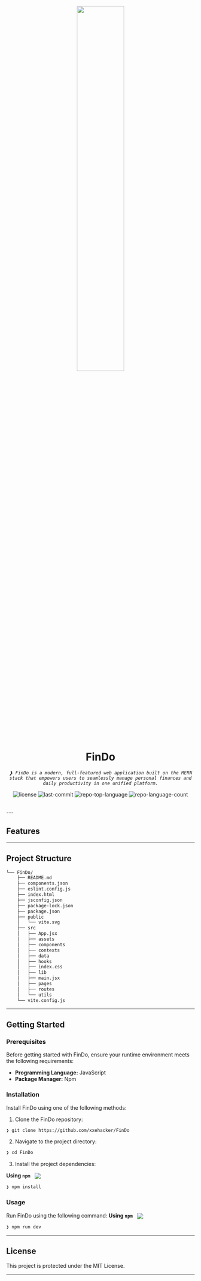 <p align="center">
    <img src="" align="center" width="50%">
</p>
<p align="center"><h1 align="center">FinDo</h1></p>
<p align="center">
	<em><code>❯ FinDo is a modern, full-featured web application built on the MERN stack that empowers users to seamlessly manage personal finances and daily productivity in one unified platform.</code></em>
</p>
<p align="center">
	<img src="https://img.shields.io/github/license/xxehacker/FinDo?style=default&logo=opensourceinitiative&logoColor=white&color=0080ff" alt="license">
	<img src="https://img.shields.io/github/last-commit/xxehacker/FinDo?style=default&logo=git&logoColor=white&color=0080ff" alt="last-commit">
	<img src="https://img.shields.io/github/languages/top/xxehacker/FinDo?style=default&color=0080ff" alt="repo-top-language">
	<img src="https://img.shields.io/github/languages/count/xxehacker/FinDo?style=default&color=0080ff" alt="repo-language-count">
</p>
<p align="center">
</p>
<p align="center">
	<!-- default option, no dependency badges. -->
</p>
<br>
---

##  Features


---

##  Project Structure

```sh
└── FinDo/
    ├── README.md
    ├── components.json
    ├── eslint.config.js
    ├── index.html
    ├── jsconfig.json
    ├── package-lock.json
    ├── package.json
    ├── public
    │   └── vite.svg
    ├── src
    │   ├── App.jsx
    │   ├── assets
    │   ├── components
    │   ├── contexts
    │   ├── data
    │   ├── hooks
    │   ├── index.css
    │   ├── lib
    │   ├── main.jsx
    │   ├── pages
    │   ├── routes
    │   └── utils
    └── vite.config.js
```
---
##  Getting Started

###  Prerequisites

Before getting started with FinDo, ensure your runtime environment meets the following requirements:

- **Programming Language:** JavaScript
- **Package Manager:** Npm


###  Installation

Install FinDo using one of the following methods:

1. Clone the FinDo repository:
```sh
❯ git clone https://github.com/xxehacker/FinDo
```

2. Navigate to the project directory:
```sh
❯ cd FinDo
```

3. Install the project dependencies:


**Using `npm`** &nbsp; [<img align="center" src="https://img.shields.io/badge/npm-CB3837.svg?style={badge_style}&logo=npm&logoColor=white" />](https://www.npmjs.com/)

```sh
❯ npm install
```




###  Usage
Run FinDo using the following command:
**Using `npm`** &nbsp; [<img align="center" src="https://img.shields.io/badge/npm-CB3837.svg?style={badge_style}&logo=npm&logoColor=white" />](https://www.npmjs.com/)

```sh
❯ npm run dev
```
---

##  License

This project is protected under the MIT License.

---

